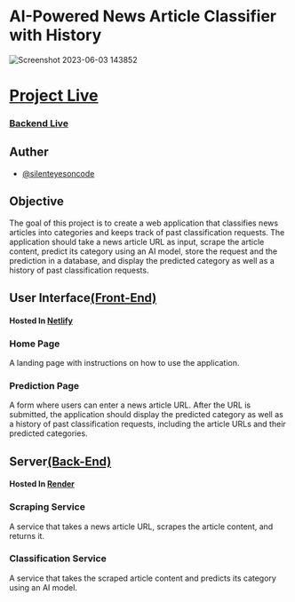 # AI-Powered News Article Classifier with History

![Screenshot 2023-06-03 143852](https://github.com/silenteyesoncode/AI-Powered-News-Article-Classifier-with-History/assets/46851135/ded1ee8d-dcb4-4df8-a9a0-247df3d427d0)

# [Project Live](https://jolly-sprinkles-608702.netlify.app)
### [Backend Live](https://my-news-classifier.onrender.com)

## Auther 
- [@silenteyesoncode](https://github.com/silenteyesoncode)

## Objective
The goal of this project is to create a web application that classifies news articles into categories and keeps track of past classification requests. The application should take a news article URL as input, scrape the article content, predict its category using an AI model, store the request and the prediction in a database, and display the predicted category as well as a history of past classification requests.

## User Interface[(Front-End)](./front-end)
#### Hosted In [Netlify](https://www.netlify.com/)

### Home Page
A landing page with instructions on how to use the application.

### Prediction Page
A form where users can enter a news article URL. After the URL is submitted, the application should display the predicted category as well as a history of past classification requests, including the article URLs and their predicted categories.

## Server[(Back-End)](./back-end)
#### Hosted In [Render](https://render.com/)
### Scraping Service
A service that takes a news article URL, scrapes the article content, and returns it.

### Classification Service
A service that takes the scraped article content and predicts its category using an AI model.





